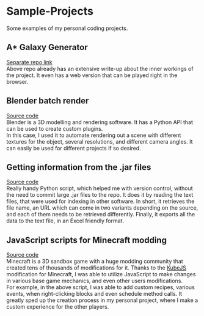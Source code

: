 # Sample-Projects
Some examples of my personal coding projects.

## A* Galaxy Generator
[Separate repo link](https://github.com/Pick65/AStar-Galaxy-Generator) <br>
Above repo already has an extensive write-up about the inner workings of the project.
It even has a web version that can be played right in the browser.

## Blender batch render
[Source code](blenderBatchRender.py) <br>
Blender is a 3D modelling and rendering software.
It has a Python API that can be used to create custom plugins. <br>
In this case, I used it to automate rendering out a scene with different
textures for the object, several resolutions, and different camera angles.
It can easily be used for different projects if so desired.

## Getting information from the .jar files
[Source code](getModInfo.py) <br>
Really handy Python script, which helped me with version control, without the need
to commit large .jar files to the repo. It does it by reading the text files, that
were used for indexing in other software. In short, it retrieves the file name,
an URL which can come in two variants depending on the source, and each of them
needs to be retrieved differently. Finally, it exports all the data to the text file,
in an Excel friendly format.

## JavaScript scripts for Minecraft modding
[Source code](CustomRecipes%26BlockEvents.js) <br>
Minecraft is a 3D sandbox game with a huge modding community
that created tens of thousands of modifications for it.
Thanks to the [KubeJS](https://www.curseforge.com/minecraft/mc-mods/kubejs)
modification for Minecraft, I was able to utilize JavaScript to make changes
in various base game mechanics, and even other users modifications. <br>
For example, in the above script, I was able to add custom recipes,
various events, when right-clicking blocks and even schedule method calls.
It greatly sped up the creation process in my personal project,
where I make a custom experience for the other players.
